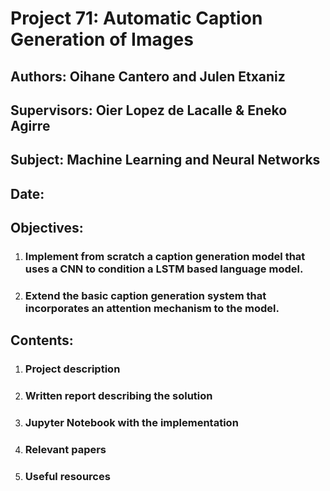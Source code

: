 # Project 71: Automatic Caption Generation of Images

## Authors: Oihane Cantero and Julen Etxaniz

## Supervisors: Oier Lopez de Lacalle & Eneko Agirre

## Subject: Machine Learning and Neural Networks

## Date: 

## Objectives: 
1. ### Implement from scratch a caption generation model that uses a CNN to condition a LSTM based language model.
2. ### Extend the basic caption generation system that incorporates an attention mechanism to the model.

## Contents:

1. ### Project description

2. ### Written report describing the solution

3. ### Jupyter Notebook with the implementation

4. ### Relevant papers

5. ### Useful resources